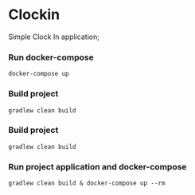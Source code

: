 # Clockin 
Simple Clock In application; 


### Run docker-compose
```
docker-compose up
```

### Build project 
```
gradlew clean build 
```

### Build project
```
gradlew clean build 
```

### Run project application and docker-compose
```
gradlew clean build & docker-compose up --rm 
```